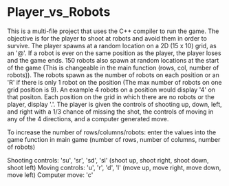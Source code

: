 # Player_vs_Robots
This is a multi-file project that uses the C++ compiler to run the game. The objective is for the player
to shoot at robots and avoid them in order to survive. The player spawns at a random location on a 2D 
(15 x 10) grid, as an '@'. If a robot is ever on the same position as the player, the player loses and 
the game ends. 150 robots also spawn at random locations at the start of the game (This is changeable 
in the main function (rows, col, number of robots)). The robots spawn as the number of robots on each 
position or an 'R' if there is only 1 robot on the position (The max number of robots on one grid 
position is 9). An example 4 robots on a position would display '4' on that positon. Each position on 
the grid in which there are no robots or the player, display '.'. The player is given the controls of 
shooting up, down, left, and right with a 1/3 chance of missing the shot, the controls of moving in any 
of the 4 directions, and a computer generated move. 

To increase the number of rows/columns/robots: enter the values into the game function in main
game (number of rows, number of columns, number of robots)

Shooting controls: 'su', 'sr', 'sd', 'sl' (shoot up, shoot right, shoot down, shoot left)
Moving controls: 'u', 'r', 'd', 'l' (move up, move right, move down, move left)
Computer move: 'c'
